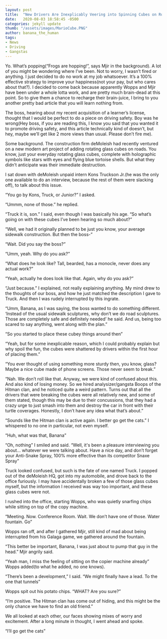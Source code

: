 ```yaml
---
layout: post
title:  "New Drivers Are Inexplicably Veering into Spinning Cubes on Roads"
date:   2020-08-03 18:58:45 -0500
categories: jekyll update
thumb: "/assets/images/MarioCube.PNG"
author: banana_the_human
tags:
- News
- Driving
- Gangstas
---
```

Yo. What’s popping(“Frogs are hopping!”, says Mjir in the background). A lot of you might be wondering where I’ve been. Not to worry, I wasn’t fired or anything. I just decided to do no work at my job whatsoever. It’s a 100% effective strategy to improve your happiness(not your pay, but who cares about that?). I decided to come back because apparently Wopps and Mjir have been under a whole lotta work, and are pretty much brain-dead at this point. So to give them a chance to recharge their brain-juice, I bring to you another pretty bad article that you will learn nothing from.

The boss, hearing about my recent acquisition of a learner’s license, thought that I would be perfect to do a piece on driving safety. Boy was he wrong(Hey boss, if you are reading this, I know you said that you wanted it to promote driving safety, and this article technically kind of doesn’t, but hey, maybe we’ll get like 2 more views than usual. Please don’t fire me).

Some background. The construction firm deMoleish had recently ventured on a new modern art project of adding rotating glass cubes on roads. You know, just your everyday rotating glass cubes, complete with holographic symbols like stars with eyes and flying blue tortoise shells. But what they didn’t anticipate was their immediate destruction.

I sat down with deMoleish unpaid intern Kons Truckson Jr.(he was the only one available to do an interview, because the rest of them were slacking off), to talk about this issue.

“You go by Kons, Truck, or Junior?” I asked.

“Ummm, none of those.” he replied.

“Truck it is, son.” I said, even though I was basically his age. “So what’s going on with these cubes I’ve been hearing so much about?”

“Well, we had it originally planned to be just you know, your average sidewalk construction. But then the boss-”

“Wait. Did you say the boss?”

“Umm, yeah. Why do you ask?”

“What does he look like? Tall, bearded, has a monocle, never does any actual work?”

“Yeah, actually he does look like that. Again, why do you ask?”

“Just because.” I explained, not really explaining anything. My mind drew to the thoughts of our boss, and how he just matched the description I gave to Truck. And then I was rudely interrupted by this ingrate.

“Umm, Banana, as I was saying, the boss wanted to do something different. ‘Instead of the usual sidewalk sculptures, why don’t we do road sculptures. Those are completely safe and definitely needed’ he said. And us, being too scared to say anything, went along with the plan.”

“So you started to place these cubey things around then”

“Yeah, but for some inexplicable reason, which I could probably explain but why spoil the fun, the cubes were shattered by drivers within the first hour of placing them.”

“You ever thought of using something more sturdy then, you know, glass? Maybe a nice cube made of phone screens. Those never seem to break.”

“Nah. We don’t roll like that. Anyway, we were kind of confused about this. And also kind of losing money. So we hired analysizer/gangsta Boops of the Hitman clan, and he noticed quite a weird pattern. Turns out that all the drivers that were breaking the cubes were all relatively new, and some of them stated, though this may be due to their concussions, that they had a crazy urge to just smash into them and destroy the car in front with their turtle coverages. Honestly, I don’t have any idea what that’s about.”

“Sounds like the Hitman clan is active again. I better go get the cats.” I whispered to no one in particular, not even myself.


“Huh, what was that, Banana”

“Oh, nothing” I smiled and said. “Well, it's been a pleasure interviewing you about… whatever we were talking about. Have a nice day, and don’t forget your Anti-Snake Spray, 100% more effective than its competitor Snaxe Spray”

Truck looked confused, but such is the fate of one named Truck. I popped out of the deMoleish HQ, got into my automobile, and drove back to the office furiously. I may have accidentally broken a few of those glass cubes myself, but the information I received was way too important, and these glass cubes were not.

I rushed into the office, starting Wopps, who was quietly snarfing chips while sitting on top of the copy machine.

“Meeting. Now. Conference Room. Wait. We don’t have one of those. Water fountain. Go”

Wopps ran off, and after I gathered Mjir, still kind of mad about being interrupted from his Galaga game, we gathered around the fountain.

“This better be important, Banana, I was just about to pump that guy in the head.” Mjir angrily said.

“Yeah man, I miss the feeling of sitting on the copier machine already” Wopps added(to what he added, no one knows).

“There’s been a development,” I said. “We might finally have a lead. To the one that tunnels”

Wopps spit out his potato chips. “WHAT? Are you sure?”

“I’m positive. The Hitman clan has come out of hiding, and this might be the only chance we have to find an old friend.”

We all looked at each other, our faces showing mixes of worry and excitement. After a long minute in thought, I went ahead and spoke.

“I’ll go get the cats”
